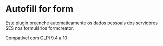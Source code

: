 Autofill for form
============

Este plugin preenche automaticamente os dados pessoais dos servidores SES nos formulários formcreator.

Compatível com GLPi 9.4 a 10

